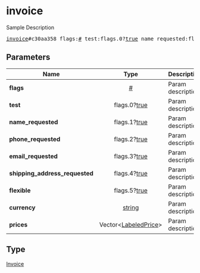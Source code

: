 # invoice

Sample Description

<pre>
<a href="../constructor/invoice.md">invoice</a>#c30aa358 flags:<a href="../type/#.md">#</a> test:flags.0?<a href="../type/true.md">true</a> name_requested:flags.1?<a href="../type/true.md">true</a> phone_requested:flags.2?<a href="../type/true.md">true</a> email_requested:flags.3?<a href="../type/true.md">true</a> shipping_address_requested:flags.4?<a href="../type/true.md">true</a> flexible:flags.5?<a href="../type/true.md">true</a> currency:<a href="../type/string.md">string</a> prices:Vector&lt;<a href="../type/LabeledPrice.md">LabeledPrice</a>&gt; = <a href="../type/Invoice.md">Invoice</a>;</pre>
## Parameters

| Name | Type | Description |
|------|:----:|-------------|
| **flags** | <a href="../type/#.md">#</a> | Param description |
| **test** | flags.0?<a href="../type/true.md">true</a> | Param description |
| **name_requested** | flags.1?<a href="../type/true.md">true</a> | Param description |
| **phone_requested** | flags.2?<a href="../type/true.md">true</a> | Param description |
| **email_requested** | flags.3?<a href="../type/true.md">true</a> | Param description |
| **shipping_address_requested** | flags.4?<a href="../type/true.md">true</a> | Param description |
| **flexible** | flags.5?<a href="../type/true.md">true</a> | Param description |
| **currency** | <a href="../type/string.md">string</a> | Param description |
| **prices** | Vector&lt;<a href="../type/LabeledPrice.md">LabeledPrice</a>&gt; | Param description |

## Type

<a href="../type/Invoice.md">Invoice</a>
